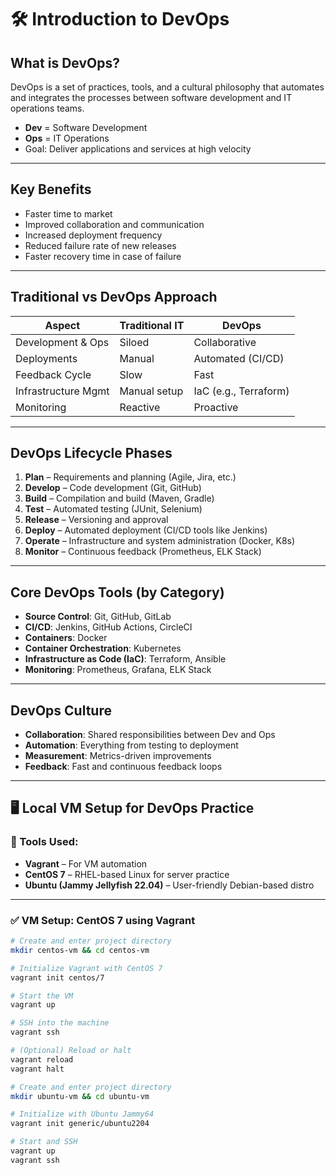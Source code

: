 # 🛠️ Introduction to DevOps

## What is DevOps?

DevOps is a set of practices, tools, and a cultural philosophy that automates and integrates the processes between software development and IT operations teams.

- **Dev** = Software Development
- **Ops** = IT Operations
- Goal: Deliver applications and services at high velocity

---

## Key Benefits

- Faster time to market
- Improved collaboration and communication
- Increased deployment frequency
- Reduced failure rate of new releases
- Faster recovery time in case of failure

---

## Traditional vs DevOps Approach

| Aspect                | Traditional IT | DevOps               |
|-----------------------|----------------|----------------------|
| Development & Ops     | Siloed         | Collaborative        |
| Deployments           | Manual         | Automated (CI/CD)    |
| Feedback Cycle        | Slow           | Fast                 |
| Infrastructure Mgmt   | Manual setup   | IaC (e.g., Terraform)|
| Monitoring            | Reactive       | Proactive            |

---

## DevOps Lifecycle Phases

1. **Plan** – Requirements and planning (Agile, Jira, etc.)
2. **Develop** – Code development (Git, GitHub)
3. **Build** – Compilation and build (Maven, Gradle)
4. **Test** – Automated testing (JUnit, Selenium)
5. **Release** – Versioning and approval
6. **Deploy** – Automated deployment (CI/CD tools like Jenkins)
7. **Operate** – Infrastructure and system administration (Docker, K8s)
8. **Monitor** – Continuous feedback (Prometheus, ELK Stack)

---

## Core DevOps Tools (by Category)

- **Source Control**: Git, GitHub, GitLab
- **CI/CD**: Jenkins, GitHub Actions, CircleCI
- **Containers**: Docker
- **Container Orchestration**: Kubernetes
- **Infrastructure as Code (IaC)**: Terraform, Ansible
- **Monitoring**: Prometheus, Grafana, ELK Stack

---

## DevOps Culture

- **Collaboration**: Shared responsibilities between Dev and Ops
- **Automation**: Everything from testing to deployment
- **Measurement**: Metrics-driven improvements
- **Feedback**: Fast and continuous feedback loops

---

## 🖥️ Local VM Setup for DevOps Practice

### 🔧 Tools Used:
- **Vagrant** – For VM automation
- **CentOS 7** – RHEL-based Linux for server practice
- **Ubuntu (Jammy Jellyfish 22.04)** – User-friendly Debian-based distro

---

### ✅ VM Setup: CentOS 7 using Vagrant

```bash
# Create and enter project directory
mkdir centos-vm && cd centos-vm

# Initialize Vagrant with CentOS 7
vagrant init centos/7

# Start the VM
vagrant up

# SSH into the machine
vagrant ssh

# (Optional) Reload or halt
vagrant reload
vagrant halt

# Create and enter project directory
mkdir ubuntu-vm && cd ubuntu-vm

# Initialize with Ubuntu Jammy64
vagrant init generic/ubuntu2204

# Start and SSH
vagrant up
vagrant ssh
